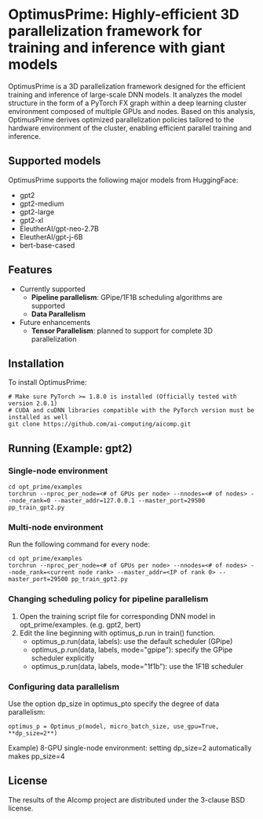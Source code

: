 # OptimusPrime: Highly-efficient 3D parallelization framework for training and inference with giant models

OptimusPrime is a 3D parallelization framework designed for the efficient training and inference of large-scale DNN models. 
It analyzes the model structure in the form of a PyTorch FX graph within a deep learning cluster environment composed of multiple GPUs and nodes. 
Based on this analysis, OptimusPrime derives optimized parallelization policies tailored to the hardware environment of the cluster, 
enabling efficient parallel training and inference.

## Supported models

OptimusPrime supports the following major models from HuggingFace:

* gpt2
* gpt2-medium 
* gpt2-large
* gpt2-xl
* EleutherAI/gpt-neo-2.7B
* EleutherAI/gpt-j-6B
* bert-base-cased

## Features

* Currently supported
  * **Pipeline parallelism**: GPipe/1F1B scheduling algorithms are supported
  * **Data Parallelism** 
* Future enhancements
  * **Tensor Parallelism**: planned to support for complete 3D parallelization

## Installation

To install OptimusPrime:

    # Make sure PyTorch >= 1.8.0 is installed (Officially tested with version 2.0.1)
    # CUDA and cuDNN libraries compatible with the PyTorch version must be installed as well 
    git clone https://github.com/ai-computing/aicomp.git

## Running (Example: gpt2)

### Single-node environment

    cd opt_prime/examples
    torchrun --nproc_per_node=<# of GPUs per node> --nnodes=<# of nodes> --node_rank=0 --master_addr=127.0.0.1 --master_port=29500 pp_train_gpt2.py

### Multi-node environment

Run the following command for every node:

    cd opt_prime/examples
    torchrun --nproc_per_node=<# of GPUs per node> --nnodes=<# of nodes> --node_rank=<current node rank> --master_addr=<IP of rank 0> --master_port=29500 pp_train_gpt2.py

### Changing scheduling policy for pipeline parallelism

1. Open the training script file for corresponding DNN model in opt_prime/examples. (e.g. gpt2, bert)
2. Edit the line beginning with optimus_p.run in train() function.
   * optimus_p.run(data, labels): use the default scheduler (GPipe)
   * optimus_p.run(data, labels, mode="gpipe"): specify the GPipe scheduler explicitly
   * optimus_p.run(data, labels, mode="1f1b"): use the 1F1B scheduler

### Configuring data parallelism

Use the option dp_size in optimus_pto specify the degree of data parallelism:

    optimus_p = Optimus_p(model, micro_batch_size, use_gpu=True, **dp_size=2**)

Example) 8-GPU single-node environment: setting dp_size=2 automatically makes pp_size=4

## License

The results of the AIcomp project are distributed under the 3-clause BSD license.
